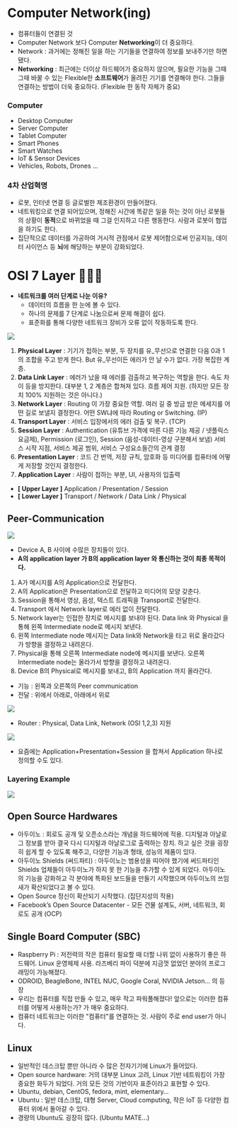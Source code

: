 # Computer Network(ing)
* 컴퓨터들이 연결된 것
* Computer Network 보다 Computer **Networking**이 더 중요하다.
* Network : 과거에는 정해진 일을 하는 기기들을 연결하여 정보를 보내주기만 하면 됐다.
* **Networking** : 최근에는 더이상 하드웨어가 중요하지 않으며, 필요한 기능을 그때그때 바꿀 수 있는 Flexible한 **소프트웨어**가 올려진 기기를 연결해야 한다. 그들을 연결하는 방법이 더욱 중요하다. (Flexible 한 동작 자체가 중요)

### Computer
* Desktop Computer
* Server Computer
* Tablet Computer
* Smart Phones
* Smart Watches 
* IoT & Sensor Devices 
* Vehicles, Robots, Drones ...

### 4차 산업혁명
* 로봇, 인터넷 연결 등 글로벌한 제조환경이 만들어졌다.
* 네트워킹으로 연결 되어있으며, 정해진 시간에 똑같은 일을 하는 것이 아닌 로봇들의 상황이 **동적**으로 바뀌었을 때 그걸 인지하고 다른 행동한다. 사람과 로봇이 협업을 하기도 한다.
* 집단적으로 데이터를 가공하여 거시적 관점에서 로봇 제어함으로써 인공지능, 데이터 사이언스 등 **뇌**에 해당하는 부분이 강화되었다.

# OSI 7 Layer 🚀✨🔥
* **네트워크를 여러 단계로 나눈 이유?**
	* 데이터의 흐름을 한 눈에 볼 수 있다.
	* 하나의 문제를 7 단계로 나눔으로써 문제 해결이 쉽다.
	* 표준화를 통해 다양한 네트워크 장비가 오류 없이 작동하도록 한다. 

![](Computer%20Network(ing)/The_7_Layers_of_OSI.png)

1. **Physical Layer** : 기기가 접하는 부분, 두 장치를 유_무선으로 연결한 다음 0과 1의 조합을 주고 받게 한다. But 유_무선이든 에러가 안 날 수가 없다. 가장 복잡한 계층.
2. **Data Link Layer** : 에러가 났을 때 에러를 검출하고 복구하는 역할을 한다. 속도 차이 등을 방지한다. 대부분 1, 2 계층은 합쳐져 있다. 흐름 제어 지원. (하지만 모든 장치 100% 지원하는 것은 아니다.)
3. **Network Layer** : Routing 이 가장 중요한 역할. 여러 길 중 방금 받은 메세지를 어떤 길로 보낼지 결정한다. 어떤 SW냐에 따라 Routing or Switching. (IP) 
4. **Transport Layer** : 서비스 입장에서의 에러 검출 및 복구. (TCP)
5. **Session Layer** : Authentication (유튜브 가격에 따른 다른 기능 제공 / 넷플릭스 요금제), Permission (로그인), Session (음성-데이터-영상 구분해서 보냄) 서비스 시작 지점, 서비스 제공 범위, 서비스 구성요소들간의 관계 결정
6. **Presentation Layer** : 코드 간 번역, 저장 규칙, 암호화 등 미디어를 컴퓨터에 어떻게 저장할 것인지 결정한다.
7.  **Application Layer** : 사람이 접하는 부분, UI, 사용자의 입출력

* **[ Upper Layer ]** Application / Presentation / Session
* **[ Lower Layer ]** Transport / Network / Data Link / Physical

## Peer-Communication

![](Computer%20Network(ing)/%E1%84%89%E1%85%B3%E1%84%8F%E1%85%B3%E1%84%85%E1%85%B5%E1%86%AB%E1%84%89%E1%85%A3%E1%86%BA%202021-09-07%20%E1%84%8B%E1%85%A9%E1%84%92%E1%85%AE%207.00.21.png)

* Device A, B 사이에 수많은 장치들이 있다.
* **A의 application layer 가 B의 application layer 와 통신하는 것이 최종 목적이다.**

1. A가 메시지를 A의 Application으로 전달한다.
2. A의 Application은 Presentation으로 전달하고 미디어의 모양 갖춘다.
3. Session을 통해서 영상, 음성, 텍스트 트래픽을 Transport로 전달한다.
4. Transport 에서 Network layer로 에러 없이 전달한다.
5. Network layer는 인접한 장치로 메시지를 보내야 된다. Data link 와 Physical 을 통해 왼쪽 Intermediate node로 메시지 보낸다.
6. 왼쪽 Intermediate node 메시지는 Data link와 Network을 타고 위로 올라갔다가 방향을 결정하고 내려온다.
7. Physical을 통해 오른쪽 Intermediate node에 메시지를 보낸다. 오른쪽 Intermediate node는 올라가서 방향을 결정하고 내려온다.
8.  Device B의 Physical로 메시지를 보내고, B의 Application 까지 올라간다.

* 기능 : 왼쪽과 오른쪽의 Peer communication 
* 전달 : 위에서 아래로, 아래에서 위로


![](Computer%20Network(ing)/%E1%84%89%E1%85%B3%E1%84%8F%E1%85%B3%E1%84%85%E1%85%B5%E1%86%AB%E1%84%89%E1%85%A3%E1%86%BA%202021-09-07%20%E1%84%8B%E1%85%A9%E1%84%92%E1%85%AE%207.28.22.png)

* Router : Physical, Data Link, Network (OSI 1,2,3) 지원

![](Computer%20Network(ing)/%E1%84%89%E1%85%B3%E1%84%8F%E1%85%B3%E1%84%85%E1%85%B5%E1%86%AB%E1%84%89%E1%85%A3%E1%86%BA%202021-09-07%20%E1%84%8B%E1%85%A9%E1%84%92%E1%85%AE%207.32.35.png)

* 요즘에는 Application+Presentation+Session 을 합쳐서 Application 하나로 정의할 수도 있다. 

### Layering Example

![](Computer%20Network(ing)/%E1%84%89%E1%85%B3%E1%84%8F%E1%85%B3%E1%84%85%E1%85%B5%E1%86%AB%E1%84%89%E1%85%A3%E1%86%BA%202021-09-07%20%E1%84%8B%E1%85%A9%E1%84%92%E1%85%AE%207.41.14.png)


## Open Source Hardwares
* 아두이노 : 회로도 공개 및 오픈소스라는 개념을 하드웨어에 적용. 디지털과 아날로그 정보를 받아 결국 다시 디지털과 아날로그로 출력하는 장치. 하고 싶은 것을 굉장히 쉽게 할 수 있도록 해주고, 다양한 기능과 형태, 성능의 제품이 있다. 
* 아두이노 Shields (써드파티) : 아두이노는 범용성을 띠어야 했기에 써드파티인 Shields 업체들이 아두이노가 하지 못 한 기능을 추가할 수 있게 되었다. 아두이노의 기능을 강화하고 각 분야에 특화된  보드들을 만들기 시작했으며 아두이노의 쓰임새가 확산되었다고 볼 수 있다.
* Open Source 정신이 확산되기 시작했다. (집단지성의 작용)
* Facebook’s Open Source Datacenter - 모든 건물 설계도, 서버, 네트워크, 회로도 공개 (OCP)

## Single Board Computer (SBC)
* Raspberry Pi : 저전력의 작은 컴퓨터 필요할 때 더할 나위 없이 사용하기 좋은 하드웨어. Linux 운영체제 사용. 라즈베리 파이 덕분에 지금껏 없었던 분야의 프로그래밍이 가능해졌다.
* ODROID, BeagleBone, INTEL NUC, Google Coral, NVIDIA Jetson… 의 등장
* 우리는 컴퓨터를 직접 만들 수 있고, 매우 작고 파워풀해졌다! 앞으로는 이러한 컴퓨터를 어떻게 사용하는가? 가 매우 중요하다.
* 컴퓨터 네트워크는 이러한 "컴퓨터"를 연결하는 것. 사람이 주로 end user가 아니다.

## Linux
* 일반적인 데스크탑 뿐만 아니라 수 많은 전자기기에 Linux가 들어있다. 
* Open source hardware: 거의 대부분 Linux 고려, Linux 기반 네트워킹이 가장 중요한 화두가 되었다. 거의 모든 것의 기반이자 표준이라고 표현할 수 있다. 
* Ubuntu, debian, CentOS, fedora, mint, elementary…
* Ubuntu : 일반 데스크탑, 대형 Server, Cloud computing, 작은 IoT 등 다양한 컴퓨터 위에서 돌아갈 수 있다.
* 경량의 Ubuntu도 굉장히 많다. (Ubuntu MATE…) 